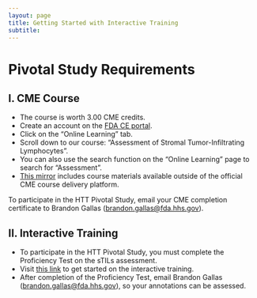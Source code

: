 ```yaml
---
layout: page
title: Getting Started with Interactive Training
subtitle: 
---
```


# Pivotal Study Requirements

## I. CME Course
 * The course is worth 3.00 CME credits.
 * Create an account on the [FDA CE portal](https://ceportal.fda.gov/).
 * Click on the “Online Learning” tab. 
 * Scroll down to our course: “Assessment of Stromal Tumor-Infiltrating Lymphocytes”. 
 * You can also use the search function on the “Online Learning” page to search for “Assessment”.
 * [This mirror](/cmeCourse.md) includes course materials available outside of the official CME course delivery platform. 


To participate in the HTT Pivotal Study, email your CME completion certificate to Brandon Gallas (brandon.gallas@fda.hhs.gov).

## II. Interactive Training
 * To participate in the HTT Pivotal Study, you must complete the Proficiency Test on the sTILs assessment.
 * Visit [this link](https://ncihub.cancer.gov/groups/eedapstudies/wiki/HTTDataCollectionTrainingInteractive) to get started on the interactive training.
 * After completion of the Proficiency Test, email Brandon Gallas (brandon.gallas@fda.hhs.gov), so your annotations can be assessed.
